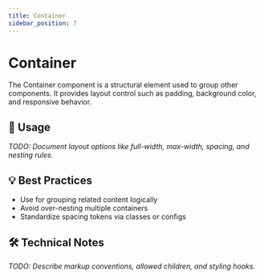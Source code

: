 ```yaml
---
title: Container
sidebar_position: 7
---
```


# Container

The Container component is a structural element used to group other components. It provides layout control such as padding, background color, and responsive behavior.

## 🧩 Usage

_TODO: Document layout options like full-width, max-width, spacing, and nesting rules._

## 💡 Best Practices

- Use for grouping related content logically
- Avoid over-nesting multiple containers
- Standardize spacing tokens via classes or configs

## 🛠️ Technical Notes

_TODO: Describe markup conventions, allowed children, and styling hooks._
